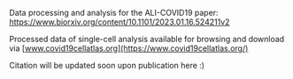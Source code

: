 Data processing and analysis for the ALI-COVID19 paper: https://www.biorxiv.org/content/10.1101/2023.01.16.524211v2


Processed data of single-cell analysis available for browsing and download via [www.covid19cellatlas.org](https://www.covid19cellatlas.org/)


Citation will be updated soon upon publication here :) 
